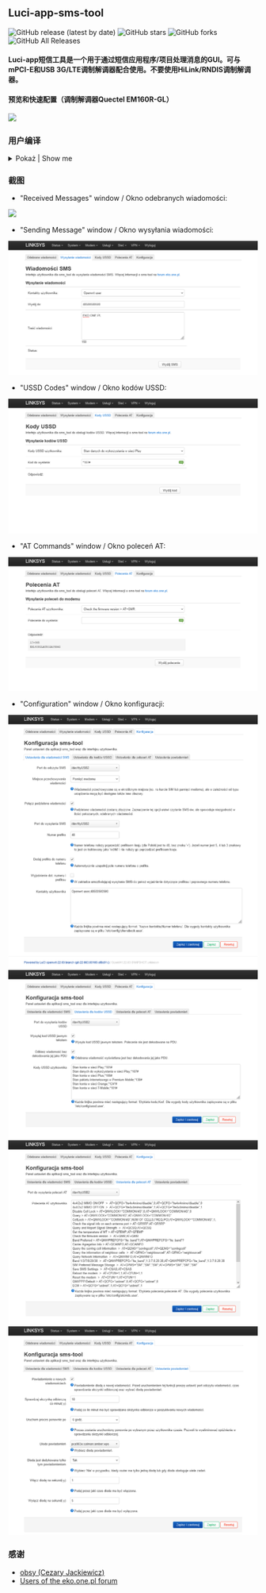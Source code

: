 ## Luci-app-sms-tool

![GitHub release (latest by date)](https://img.shields.io/github/v/release/4IceG/luci-app-sms-tool?style=flat-square)
![GitHub stars](https://img.shields.io/github/stars/4IceG/luci-app-sms-tool?style=flat-square)
![GitHub forks](https://img.shields.io/github/forks/4IceG/luci-app-sms-tool?style=flat-square)
![GitHub All Releases](https://img.shields.io/github/downloads/4IceG/luci-app-sms-tool/total)

#### Luci-app短信工具是一个用于通过短信应用程序/项目处理消息的GUI。可与mPCI-E和USB 3G/LTE调制解调器配合使用。不要使用HiLink/RNDIS调制解调器。


#### 预览和快速配置（调制解调器Quectel EM160R-GL）

![](https://github.com/4IceG/Personal_data/blob/master/zrzuty/1.9.4-20220325/1.9.4-20220325.gif?raw=true)

### 用户编译

<details>
   <summary>Pokaż | Show me</summary>

``` bash
#添加到Openwrt源代码中：

cd feeds/luci/applications/
git clone https://github.com/Toolcen/luci-app-sms-tool.git
cd ../../..
./scripts feeds update -a
./scripts/feeds install -a
make menuconfig

```
   
</details>

### 截图

- "Received Messages" window / Okno odebranych wiadomości:

![](https://github.com/4IceG/Personal_data/blob/master/zrzuty/1.9.4-20220325/Odebrane%20wiadomo%C5%9Bci%20-%20LuCI.png?raw=true)

- "Sending Message" window / Okno wysyłania wiadomości:

![](https://github.com/4IceG/Personal_data/blob/master/zrzuty/1.9.4-20220325/Wysy%C5%82anie%20wiadomo%C5%9Bci%20-%20LuCI.png?raw=true)

- "USSD Codes" window / Okno kodów USSD:

![](https://github.com/4IceG/Personal_data/blob/master/zrzuty/1.9.4-20220325/Kody%20USSD%20-%20LuCI.png?raw=true)

- "AT Commands" window / Okno poleceń AT:

![](https://github.com/4IceG/Personal_data/blob/master/zrzuty/1.9.4-20220325/Polecenia%20AT%20-%20LuCI.png?raw=true)

- "Configuration" window / Okno konfiguracji:

![](https://github.com/4IceG/Personal_data/blob/master/zrzuty/1.9.4-20220325/Konfiguracja%20-%20LuCI1.png?raw=true)
![](https://github.com/4IceG/Personal_data/blob/master/zrzuty/1.9.4-20220325/Konfiguracja%20-%20LuCI2.png?raw=true)
![](https://github.com/4IceG/Personal_data/blob/master/zrzuty/1.9.4-20220325/Konfiguracja%20-%20LuCI3.png?raw=true)
![](https://github.com/4IceG/Personal_data/blob/master/zrzuty/1.9.4-20220325/Konfiguracja%20-%20LuCI4.png?raw=true)

### 感谢
- [obsy (Cezary Jackiewicz)](https://github.com/obsy)
- [Users of the eko.one.pl forum](https://eko.one.pl/forum/viewtopic.php?id=20096)
